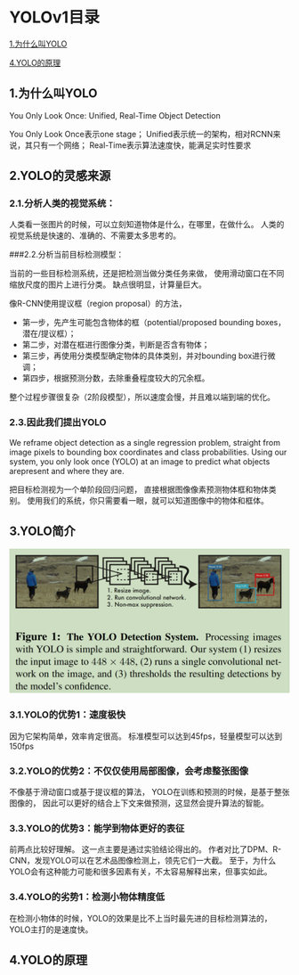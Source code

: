 # YOLOv1目录
[1.为什么叫YOLO](README.md/#1.为什么叫YOLO)

[4.YOLO的原理](README.md/#4.YOLO的原理)

## 1.为什么叫YOLO
You Only Look Once: Unified, Real-Time Object Detection

You Only Look Once表示one stage；
Unified表示统一的架构，相对RCNN来说，其只有一个网络；
Real-Time表示算法速度快，能满足实时性要求

## 2.YOLO的灵感来源
### 2.1.分析人类的视觉系统：

人类看一张图片的时候，可以立刻知道物体是什么，在哪里，在做什么。
人类的视觉系统是快速的、准确的、不需要太多思考的。

###2.2.分析当前目标检测模型：

当前的一些目标检测系统，还是把检测当做分类任务来做，
使用滑动窗口在不同缩放尺度的图片上进行分类。
缺点很明显，计算量巨大。

像R-CNN使用提议框（region proposal）的方法，
- 第一步，先产生可能包含物体的框（potential/proposed bounding boxes，潜在/提议框）；
- 第二步，对潜在框进行图像分类，判断是否含有物体；
- 第三步，再使用分类模型确定物体的具体类别，并对bounding box进行微调；
- 第四步，根据预测分数，去除重叠程度较大的冗余框。

整个过程步骤很复杂（2阶段模型），所以速度会慢，并且难以端到端的优化。

### 2.3.因此我们提出YOLO
We reframe object detection as a single regression problem, 
straight from image pixels to bounding box coordinates and class probabilities. 
Using our system, you only look once (YOLO) at an image to 
predict what objects arepresent and where they are.

把目标检测视为一个单阶段回归问题，
直接根据图像像素预测物体框和物体类别。
使用我们的系统，你只需要看一眼，就可以知道图像中的物体和框体。

## 3.YOLO简介
![img.png](img.png)

### 3.1.YOLO的优势1：速度极快
因为它架构简单，效率肯定很高。
标准模型可以达到45fps，轻量模型可以达到150fps

### 3.2.YOLO的优势2：不仅仅使用局部图像，会考虑整张图像
不像基于滑动窗口或基于提议框的算法，
YOLO在训练和预测的时候，是基于整张图像的，
因此可以更好的结合上下文来做预测，这显然会提升算法的智能。

### 3.3.YOLO的优势3：能学到物体更好的表征
前两点比较好理解。
这一点主要是通过实验结论得出的。
作者对比了DPM、R-CNN，发现YOLO可以在艺术品图像检测上，领先它们一大截。
至于，为什么YOLO会有这种能力可能和很多因素有关，不太容易解释出来，但事实如此。

### 3.4.YOLO的劣势1：检测小物体精度低
在检测小物体的时候，YOLO的效果是比不上当时最先进的目标检测算法的，
YOLO主打的是速度快。


## 4.YOLO的原理




